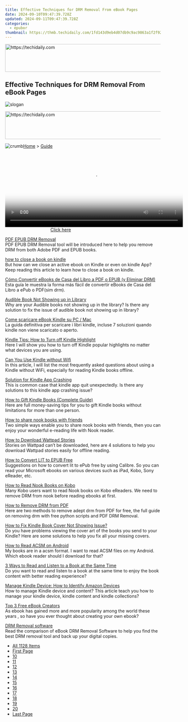 ```yaml
---
title: Effective Techniques for DRM Removal From eBook Pages
date: 2024-09-10T09:47:39.728Z
updated: 2024-09-11T09:47:39.728Z
categories:
  - epubor
thumbnail: https://thmb.techidaily.com/1fd143d9eb4d07db9c9ac9863a1f2f928a907a725320b5c8de27b0428ee29e3e.jpg
---
```






<!-- affiliate ads begin -->
<a href="https://aligracehair.sjv.io/c/5597632/2135405/19272" target="_top" id="2135405">
  <img src="//a.impactradius-go.com/display-ad/19272-2135405" border="0" alt="https://techidaily.com" width="728" height="90"/>
</a>
<img height="0" width="0" src="https://aligracehair.sjv.io/i/5597632/2135405/19272" style="position:absolute;visibility:hidden;" border="0" />
<!-- affiliate ads end -->




## Effective Techniques for DRM Removal From eBook Pages

![slogan](http://www.epubor.com/images/guide-banner-word.png)





<!-- affiliate ads begin -->
<a href="https://aligracehair.sjv.io/c/5597632/2115951/19272" target="_top" id="2115951">
  <img src="//a.impactradius-go.com/display-ad/19272-2115951" border="0" alt="https://techidaily.com" width="728" height="90"/>
</a>
<img height="0" width="0" src="https://aligracehair.sjv.io/i/5597632/2115951/19272" style="position:absolute;visibility:hidden;" border="0" />
<!-- affiliate ads end -->




![crumb](http://www.epubor.com/images/ol_home.png)[Home](https://tools.techidaily.com/epubor/products/) \> [Guide](https://tools.techidaily.com/epubor/products/)





<!-- affiliate ads begin -->
<span id="1983472">
					<video width="576" height="240" style="cursor:pointer"
           poster="//a.impactradius-go.com/display-clicktoplayimage/1983472.png"
           onclick="if(!this.playClicked){this.play();this.setAttribute('controls',true);this.playClicked=true;}">
	   <source src="//a.impactradius-go.com/display-ad/22993-1983472">
	   <img src="//a.impactradius-go.com/display-clicktoplayimage/1983472.png" style="border: none; height: 100%; width: 100%; object-fit: contain">
	</video>
	<div style="width:360px;text-align:center"><a href="javascript:window.open(decodeURIComponent('https%3A%2F%2Fhomestyler.sjv.io%2Fc%2F5597632%2F1983472%2F22993'), '_blank');void(0);">Click here</a></div>
</span>
<img height="0" width="0" src="https://imp.pxf.io/i/5597632/1983472/22993" style="position:absolute;visibility:hidden;" border="0" />
<!-- affiliate ads end -->




[PDF EPUB DRM Removal](https://tools.techidaily.com/epubor/products/)  
 PDF EPUB DRM Removal tool will be introduced here to help you remove DRM from both Adobe PDF and EPUB books. 

[how to close a book on kindle](https://tools.techidaily.com/epubor/products/)  
 But how can we close an active ebook on Kindle or even on kindle App? Keep reading this article to learn how to close a book on kindle.

[Cómo Convertir eBooks de Casa del Libro a PDF o EPUB (y Eliminar DRM)](http://www.epubor.com/cmo-convertir-ebooks-de-casa-del-libro-a-pdf.html)  
 Esta guía le muestra la forma más fácil de convertir eBooks de Casa del Libro a ePub o PDF(sim drm).

[Audible Book Not Showing up in Library](https://tools.techidaily.com/epubor/products/)  
 Why are your Audible books not showing up in the library? Is there any solution to fix the issue of audible book not showing up in library?

[Come scaricare eBook Kindle su PC / Mac](https://tools.techidaily.com/epubor/products/)  
 La guida definitiva per scaricare i libri kindle, incluse 7 soluzioni quando kindle non viene scaricato o aperto.

[Kindle Tips: How to Turn off Kindle Highlight](https://tools.techidaily.com/epubor/products/)  
 Here I will show you how to turn off Kindle popular highlights no matter what devices you are using. 

[Can You Use Kindle without Wifi](https://tools.techidaily.com/epubor/products/)  
 In this article, I will list the most frequently asked questions about using a Kindle without WiFi, especially for reading Kindle books offline. 

[Solution for Kindle App Crashing](https://tools.techidaily.com/epubor/products/)  
 This is common case that kindle app quit unexpectedly. Is there any solutions to this kindle app crashing issue? 

[How to Gift Kindle Books (Complete Guide)](http://www.epubor.com/how-to-gift-kindle-books.html)  
 Here are full money-saving tips for you to gift Kindle books without limitations for more than one person.

[How to share nook books with friends](https://tools.techidaily.com/epubor/products/)  
 Two simple ways enable you to share nook books with friends, then you can enjoy your wonderful e-reading life with Nook reader. 

[How to Download Wattpad Stories](https://tools.techidaily.com/epubor/products/)  
 Stories on Wattpad can’t be downloaded, here are 4 solutions to help you download Wattpad stories easily for offline reading. 

[How to Convert LIT to EPUB Free](https://tools.techidaily.com/epubor/products/)  
 Suggestions on how to convert lit to ePub free by using Calibre. So you can read your Microsoft ebooks on various devices such as iPad, Kobo, Sony eReader, etc.

[How to Read Nook Books on Kobo](https://tools.techidaily.com/epubor/products/)  
 Many Kobo users want to read Nook books on Kobo eReaders. We need to remove DRM from nook before reading ebooks at first.

[How to Remove DRM from PDF](https://tools.techidaily.com/epubor/products/)  
 Here are two methods to remove adept drm from PDF for free, the full guide on removing drm with free python scripts and PDF DRM Removal.

[How to Fix Kindle Book Cover Not Showing Issue?](https://tools.techidaily.com/epubor/products/)  
 Do you have problems viewing the cover art of the books you send to your Kindle? Here are some solutions to help you fix all your missing covers.

[How to Read ACSM on Android](https://tools.techidaily.com/epubor/products/)  
 My books are in a acsm format. I want to read ACSM files on my Android. Which ebook reader should I download for that?

[3 Ways to Read and Listen to a Book at the Same Time](https://tools.techidaily.com/epubor/products/)  
 Do you want to read and listen to a book at the same time to enjoy the book content with better reading experience?

[Manage Kindle Device: How to Identify Amazon Devices](https://tools.techidaily.com/epubor/products/)  
 How to manage Kindle device and content? This article teach you how to manage your kindle device, kindle content and kindle collections?

[Top 3 Free eBook Creators](https://tools.techidaily.com/epubor/products/)  
 As ebook has gained more and more popularity among the world these years , so have you ever thought about creating your own ebook? 

[DRM Removal software](https://tools.techidaily.com/epubor/products/)  
 Read the comparison of eBook DRM Removal Software to help you find the best DRM removal tool and back up your digital copies.

* [All 1128 Items](https://tools.techidaily.com/epubor/products/)
* [First Page](https://tools.techidaily.com/epubor/products/)
* [10](https://tools.techidaily.com/epubor/products/)
* [11](https://tools.techidaily.com/epubor/products/)
* [12](https://tools.techidaily.com/epubor/products/)
* [13](https://tools.techidaily.com/epubor/products/)
* [14](https://tools.techidaily.com/epubor/products/)
* [15](https://tools.techidaily.com/epubor/products/)
* [16](https://tools.techidaily.com/epubor/products/)
* [17](https://tools.techidaily.com/epubor/products/)
* [18](https://tools.techidaily.com/epubor/products/)
* [19](https://tools.techidaily.com/epubor/products/)
* [20](https://tools.techidaily.com/epubor/products/)
* [Last Page](https://tools.techidaily.com/epubor/products/)

<ins class="adsbygoogle"
     style="display:block"
     data-ad-format="autorelaxed"
     data-ad-client="ca-pub-7571918770474297"
     data-ad-slot="1223367746"></ins>



<ins class="adsbygoogle"
     style="display:block"
     data-ad-client="ca-pub-7571918770474297"
     data-ad-slot="8358498916"
     data-ad-format="auto"
     data-full-width-responsive="true"></ins>


